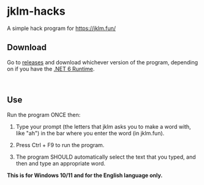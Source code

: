 # jklm-hacks
 A simple hack program for https://jklm.fun/

## Download
Go to [releases](https://github.com/prokenz101/jklm-hacks/releases/latest) and download whichever version of the program, depending on if you have the [.NET 6 Runtime](https://dot.net/download).

<br />

## Use
Run the program ONCE then:

1. Type your prompt (the letters that jklm asks you to make a word with, like "ah") in the bar where you enter the word (in jklm.fun).

2. Press Ctrl + F9 to run the program.

2. The program SHOULD automatically select the text that you typed, and then and type an appropriate word.

**This is for Windows 10/11 and for the English language only.**
